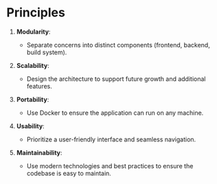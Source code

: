 # Principles

1. **Modularity**:
   - Separate concerns into distinct components (frontend, backend, build system).

2. **Scalability**:
   - Design the architecture to support future growth and additional features.

3. **Portability**:
   - Use Docker to ensure the application can run on any machine.

4. **Usability**:
   - Prioritize a user-friendly interface and seamless navigation.

5. **Maintainability**:
   - Use modern technologies and best practices to ensure the codebase is easy to maintain.